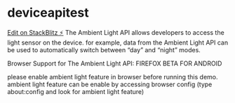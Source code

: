 # deviceapitest

[Edit on StackBlitz ⚡️](https://stackblitz.com/edit/deviceapitest)
The Ambient Light API allows developers to access the light sensor on the device.
for example, data from the Ambient Light API can be used to automatically switch between “day” and “night” modes.

Browser Support for The Ambient Light API:
FIREFOX BETA FOR ANDROID 

please enable ambient light feature in browser before running this demo.
ambient light feature can be enable by accessing browser config (type about:config and look for ambient light feature)